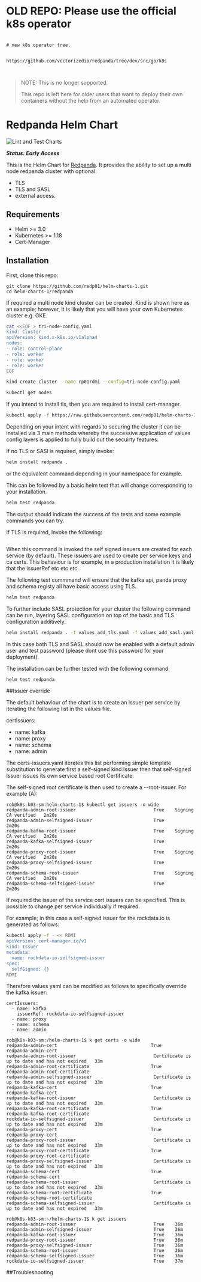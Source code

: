 # OLD REPO: Please use the official k8s operator



```

# new k8s operator tree.


https://github.com/vectorizedio/redpanda/tree/dev/src/go/k8s



```

> NOTE: This is no longer supported.
> 
> This repo is left here for older users that want to deploy their own containers without the help from an automated operator.
> 


# Redpanda Helm Chart

![Lint and Test Charts](https://github.com/vectorizedio/helm-charts/actions/workflows/lint-test.yml/badge.svg?branch=main)

***Status: Early Access***

This is the Helm Chart for [Redpanda](https://redpanda.com). It provides the ability to set up a multi node redpanda cluster with optional:

- TLS 
- TLS and SASL 
- external access.

## Requirements

* Helm >= 3.0
* Kubernetes >= 1.18
* Cert-Manager

## Installation

First, clone this repo:

```
git clone https://github.com/redp01/helm-charts-1.git
cd helm-charts-1/redpanda
```

If required a multi node kind cluster can be created. Kind is shown here as an example; however, it is likely that you will have your own Kubernetes cluster e.g. GKE.

```sh
cat <<EOF > tri-node-config.yaml
kind: Cluster
apiVersion: kind.x-k8s.io/v1alpha4
nodes:
- role: control-plane
- role: worker
- role: worker
- role: worker
EOF

kind create cluster --name rp01rdmi --config=tri-node-config.yaml

kubectl get nodes
```

If you intend to install tls, then you are required to install cert-manager.

```sh
kubectl apply -f https://raw.githubusercontent.com/redp01/helm-charts-1/fixup-certs/certs/cert-manager.yaml
```

Depending on your intent with regards to securing the cluster it can be installed via 3 main methods whereby the successive application of values config layers is applied to fully build out the secuirty features.

If no TLS or SASl is required, simply invoke:

```sh
helm install redpanda .
```

or the equivalent command depending in your namespace for example.

This can be followed by a basic helm test that will change corresponding to your installation.

```sh
helm test redpanda
```
The output should indicate the success of the tests and some example commands you can try.

If TLS is required, invoke the following:

```sh
```

When this command is invoked the self signed issuers are created for each service (by default). These issuers are used to create per service keys and ca certs. This behaviour is for example, in a production installation 
it is likely that the issuerRef etc etc etc.

The following test commmand will ensure that the kafka api, panda proxy and schema registy all have basic access using TLS.

```sh
helm test redpanda
``` 

To further include SASL protection for your cluster the following command can be run, layering SASL configuration on top of the basic and TLS configuration additively.

```sh
helm install redpanda . -f values_add_tls.yaml -f values_add_sasl.yaml
```

In this case both TLS and SASL should now be enabled with a default admin user and test password (please dont use this password for your deployment).

The installation can be further tested with the following command:

```sh
helm test redpanda
```

##Issuer override

The default behaviour of the chart is to create an issuer per service by iterating the following list in the values file.

certIssuers:
  - name: kafka
  - name: proxy
  - name: schema
  - name: admin

The certs-issuers.yaml iterates this list performing simple template substitution to generate first
a self-signed kind:Issuer then that self-signed Issuer issues its own service based root Certificate.

The self-signed root certificate is then used to create a <release>-<service>-root-issuer. For example (A):

```
rob@k8s-k03-sm:helm-charts-1$ kubectl get issuers -o wide
redpanda-admin-root-issuer                             True    Signing CA verified   2m20s
redpanda-admin-selfsigned-issuer                       True                          2m20s
redpanda-kafka-root-issuer                             True    Signing CA verified   2m20s
redpanda-kafka-selfsigned-issuer                       True                          2m20s
redpanda-proxy-root-issuer                             True    Signing CA verified   2m20s
redpanda-proxy-selfsigned-issuer                       True                          2m20s
redpanda-schema-root-issuer                            True    Signing CA verified   2m20s
redpanda-schema-selfsigned-issuer                      True                          2m20s
```

If required the issuer of the service cert issuers can be specified. This is possible to change per service individually if required.

For example; in this case a self-signed issuer for the rockdata.io is generated as follows:

```sh
kubectl apply -f - << RDMI
apiVersion: cert-manager.io/v1
kind: Issuer
metadata:
  name: rockdata-io-selfsigned-issuer
spec:
  selfSigned: {}
RDMI
```

Therefore values yaml can be modified as follows to specifically override the kafka issuer:

```
certIssuers:
  - name: kafka
    issuerRef: rockdata-io-selfsigned-issuer
  - name: proxy
  - name: schema
  - name: admin
```

```
rob@k8s-k03-sm:/helm-charts-1$ k get certs -o wide
redpanda-admin-cert                                   True    redpanda-admin-cert
redpanda-admin-root-issuer                             Certificate is up to date and has not expired   33m
redpanda-admin-root-certificate                       True    redpanda-admin-root-certificate
redpanda-admin-selfsigned-issuer                       Certificate is up to date and has not expired   33m
redpanda-kafka-cert                                   True    redpanda-kafka-cert
redpanda-kafka-root-issuer                             Certificate is up to date and has not expired   33m
redpanda-kafka-root-certificate                       True    redpanda-kafka-root-certificate
rockdata-io-selfsigned-issuer                          Certificate is up to date and has not expired   33m
redpanda-proxy-cert                                   True    redpanda-proxy-cert
redpanda-proxy-root-issuer                             Certificate is up to date and has not expired   33m
redpanda-proxy-root-certificate                       True    redpanda-proxy-root-certificate
redpanda-proxy-selfsigned-issuer                       Certificate is up to date and has not expired   33m
redpanda-schema-cert                                  True    redpanda-schema-cert
redpanda-schema-root-issuer                            Certificate is up to date and has not expired   33m
redpanda-schema-root-certificate                      True    redpanda-schema-root-certificate
redpanda-schema-selfsigned-issuer                      Certificate is up to date and has not expired   33m
```

```
rob@k8s-k03-sm:~/helm-charts-1$ k get issuers
redpanda-admin-root-issuer                             True    36m                                                                 redpanda-admin-selfsigned-issuer                       True    36m
redpanda-kafka-root-issuer                             True    36m                                                                 redpanda-proxy-root-issuer                             True    36m
redpanda-proxy-selfsigned-issuer                       True    36m
redpanda-schema-root-issuer                            True    36m                                                                 redpanda-schema-selfsigned-issuer                      True    36m
rockdata-io-selfsigned-issuer                          True    37m
```


##Troubleshooting




